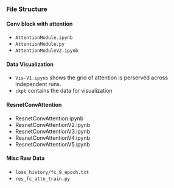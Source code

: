 ### File Structure

#### Conv block with attention
- `AttentionModule.ipynb`
- `AttentionModule.py`
- `AttentionModuleV2.ipynb`

#### Data Visualization
- `Vis-V1.ipynb` shows the grid of attention is perserved across independent runs.
- `ckpt` contains the data for visualization 

#### ResnetConvAttention
- ResnetConvAttention.ipynb
- ResnetConvAttentionV2.ipynb
- ResnetConvAttentionV3.ipynb
- ResnetConvAttentionV4.ipynb
- ResnetConvAttentionV5.ipynb

#### Misc Raw Data
- `loss_history/fc_9_epoch.txt`
- `res_fc_attn_train.py`
